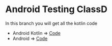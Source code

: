 # Android Testing ClassD
In this branch you will get all the kotlin code
* Android Kotlin =>  [Code](https://github.com/elshafee/AndroidClassD/tree/android)
* Android => [Code](https://github.com/elshafee/AndroidClassD/tree/android)
